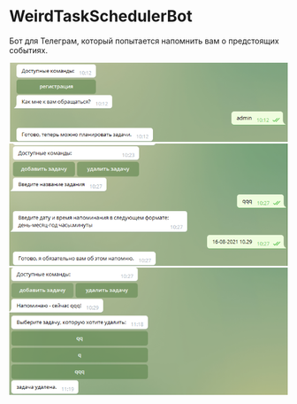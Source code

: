# WeirdTaskSchedulerBot
Бот для Телеграм, который попытается напомнить вам о предстоящих событиях.

![alt text](res/screen-1.png)
![alt text](res/screen-2.png)
![alt text](res/screen-3.png)
